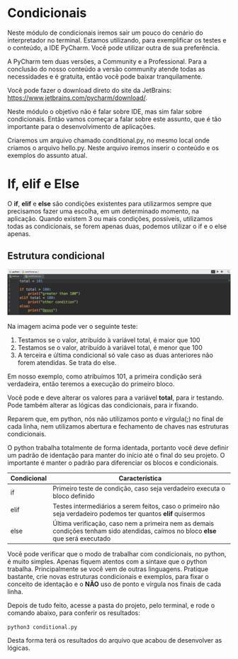 # Condicionais

Neste módulo de condicionais iremos sair um pouco do cenário do interpretador no terminal. Estamos utilizando, para exemplificar os testes e o conteúdo, a IDE PyCharm. Você pode utilizar outra de sua preferência.

A PyCharm tem duas versões, a Community e a Professional. Para a conclusão do nosso conteúdo a versão community atende todas as necessidades e é gratuita, então você pode baixar tranquilamente.

Você pode fazer o download direto do site da JetBrains: <https://www.jetbrains.com/pycharm/download/>.

Neste módulo o objetivo não é falar sobre IDE, mas sim falar sobre condicionais. Então vamos começar a falar sobre este assunto, que é tão importante para o desenvolvimento de aplicações.

Criaremos um arquivo chamado conditional.py, no mesmo local onde criamos o arquivo hello.py. Neste arquivo iremos inserir o conteúdo e os exemplos do assunto atual.

# If, elif e Else

O **if**, **elif** e **else** são condições existentes para utilizarmos sempre que precisamos fazer uma escolha, em um determinado momento, na aplicação. Quando existem 3 ou mais condições, possíveis, utilizamos todas as condicionais, se forem apenas duas, podemos utilizar o if e o else apenas.

## Estrutura condicional

![python_conditional_estruture](./images/python_conditional_estruture.png "python_conditional_estruture")

Na imagem acima pode ver o seguinte teste:

1. Testamos se o valor, atribuído à variável total, é maior que 100
2. Testamos se o valor, atribuído à variável total, é menor que 100
3. A terceira e última condicional só vale caso as duas anteriores não forem atendidas. Se trata do else.

Em nosso exemplo, como atribuímos 101, a primeira condição será verdadeira, então teremos a execução do primeiro bloco.

Você pode e deve alterar os valores para a variável **total**, para ir testando. Pode também alterar as lógicas das condicionais, para ir fixando.

Reparem que, em python, nós não utilizamos ponto e vírgula(;) no final de cada linha, nem utilizamos abertura e fechamento de chaves nas estruturas condicionais.

O python trabalha totalmente de forma identada, portanto você deve definir um padrão de identação para manter do início até o final do seu projeto. O importante é manter o padrão para diferenciar os blocos e condicionais.

Condicional | Característica
---------------- | ------------------
if | Primeiro teste de condição, caso seja verdadeiro executa o bloco definido
elif | Testes intermediários a serem feitos, caso o primeiro não seja verdadeiro podemos ter quantos **elif** quisermos
else | Última verificação, caso nem a primeira nem as demais condições tenham sido atendidas, caímos no bloco **else** que será executado

Você pode verificar que o modo de trabalhar com condicionais, no python, é muito simples. Apenas fiquem atentos com a sintaxe que o python trabalha. Principalmente se você vem de outras linguagens. Pratique bastante, crie novas estruturas condicionais e exemplos, para fixar o conceito de identação e o **NÃO** uso de ponto e vírgula nos finais de cada linha.

Depois de tudo feito, acesse a pasta do projeto, pelo terminal, e rode o comando abaixo, para conferir os resultados:

`python3 conditional.py`

Desta forma terá os resultados do arquivo que acabou de desenvolver as lógicas.